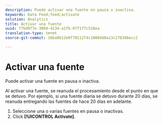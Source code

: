 ```yaml
---
description: Puede activar una fuente en pausa o inactiva.
keywords: Data Feed;feed;activate
solution: Analytics
title: Activar una fuente
uuid: f7bd977e-3004-4134-a1fb-07f1f7c516ea
translation-type: tm+mt
source-git-commit: 16ba0b12e0f70112f4c10804d0a13c278388ecc2

---
```



# Activar una fuente

Puede activar una fuente en pausa o inactiva.

Al activar una fuente, se reanuda el procesamiento desde el punto en que se detuvo. Por ejemplo, si una fuente diaria se detuvo durante 20 días, se reanuda entregando las fuentes de hace 20 días en adelante.

1. Seleccione una o varias fuentes en pausa o inactivas.
1. Click **[!UICONTROL Activate]**.
